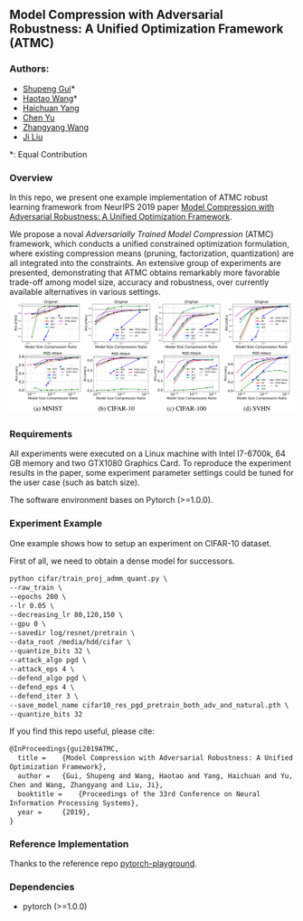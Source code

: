 ## Model Compression with Adversarial Robustness: A Unified Optimization Framework (ATMC)
### Authors:
* [Shupeng Gui](https://sites.google.com/view/shupeng-gui/home)*
* [Haotao Wang](http://people.tamu.edu/~htwang/)*
* [Haichuan Yang](https://www.cs.rochester.edu/u/hyang36/)
* [Chen Yu](https://www.linkedin.com/in/lukecyu/en)
* [Zhangyang Wang](https://www.atlaswang.com/)
* [Ji Liu](https://scholar.google.com/citations?user=RRzVwKkAAAAJ&hl=en)

*: Equal Contribution

### Overview
In this repo, we present one example implementation of ATMC robust learning framework from NeurIPS 2019 paper [Model Compression with Adversarial Robustness: A Unified Optimization Framework](https://arxiv.org/abs/1902.03538).

We propose a noval *Adversarially Trained Model Compression* (ATMC) framework, which conducts a unified constrained optimization formulation, where existing compression means (pruning, factorization, quantization) are all integrated into the constraints. An extensive group of experiments are presented, demonstrating that ATMC obtains remarkably more favorable trade-off among model size, accuracy and robustness, over currently available alternatives in various settings.
![ATMC Experiments Results on Various Compression Ratio](ATMC_exps.png)

### Requirements
All experiments were executed on a Linux machine with Intel I7-6700k, 64 GB memory and two GTX1080 Graphics Card. To reproduce the experiment results in the paper, some experiment parameter settings could be tuned for the user case (such as batch size).

The software environment bases on Pytorch (>=1.0.0).

### Experiment Example
One example shows how to setup an experiment on CIFAR-10 dataset.

First of all, we need to obtain a dense model for successors.
```
python cifar/train_proj_admm_quant.py \
--raw_train \
--epochs 200 \                     
--lr 0.05 \                                 
--decreasing_lr 80,120,150 \  
--gpu 0 \                          
--savedir log/resnet/pretrain \                                              
--data_root /media/hdd/cifar \                              
--quantize_bits 32 \                       
--attack_algo pgd \
--attack_eps 4 \
--defend_algo pgd \
--defend_eps 4 \
--defend_iter 3 \
--save_model_name cifar10_res_pgd_pretrain_both_adv_and_natural.pth \        
--quantize_bits 32  
```


If you find this repo useful, please cite:
```
@InProceedings{gui2019ATMC,
  title = 	 {Model Compression with Adversarial Robustness: A Unified Optimization Framework},
  author = 	 {Gui, Shupeng and Wang, Haotao and Yang, Haichuan and Yu, Chen and Wang, Zhangyang and Liu, Ji},
  booktitle = 	 {Proceedings of the 33rd Conference on Neural Information Processing Systems},
  year = 	 {2019},
}
```

### Reference Implementation
Thanks to the reference repo [pytorch-playground](https://github.com/aaron-xichen/pytorch-playground).

### Dependencies
- pytorch (>=1.0.0)
